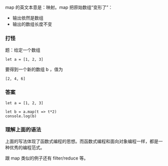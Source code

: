 map 的英文本意是：映射。map 把原始数组“变形了”：

- 输出依然是数组
- 输出的数组长度不变

### 打怪

题：给定一个数组
```
let a = [1, 2, 3]
```
要得到一个新的数组 b ，值为
```
[2, 4, 6]
```
### 答案
```
let a = [1, 2, 3]

let b = a.map(t => t*2)
console.log(b)
```
### 理解上面的语法

上面的写法体现了函数式编程的思想。而函数式编程和面向对象编程一样，都是一种优秀的编程范式。

跟 map 类似的例子还有 filter/reduce 等。
